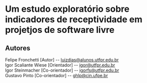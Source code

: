 # Um estudo exploratório sobre indicadores de receptividade em projetjos de software livre

## Autores
Felipe Fronchetti [Autor] -- luizdias@alunos.utfpr.edu.br <br>
Igor Scaliante Wiese [Orientador] -- igor@utfpr.edu.br <br>
Igor Steinmacher [Co-orientador] -- igorfs@utfpr.edu.br <br>
Gustavo Pinto [Co-orientador] -- ghlp@cin.ufpe.br
